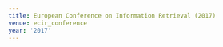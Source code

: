 ```yaml
---
title: European Conference on Information Retrieval (2017)
venue: ecir_conference
year: '2017'
---
```

